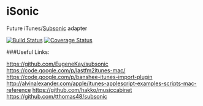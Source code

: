 iSonic
======

Future iTunes/[Subsonic](http://www.subsonic.org/pages/api.jsp) adapter

[![Build Status](https://travis-ci.org/deluan/iSonic.svg?branch=master)](https://travis-ci.org/deluan/iSonic)
[![Coverage Status](https://img.shields.io/coveralls/deluan/iSonic.svg)](https://coveralls.io/r/deluan/iSonic)


###Useful Links:

https://github.com/EugeneKay/subsonic
https://code.google.com/p/lastfm2itunes-mac/
https://code.google.com/p/banshee-itunes-import-plugin
http://alvinalexander.com/apple/itunes-applescript-examples-scripts-mac-reference
https://github.com/hakko/musiccabinet
https://github.com/tthomas48/subsonic
